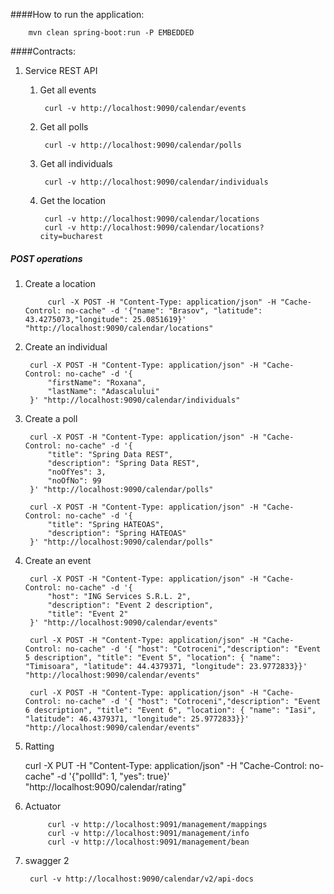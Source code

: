 ####How to run the application:

        mvn clean spring-boot:run -P EMBEDDED
        
        
####Contracts:
1. Service REST API

    1. Get all events
    
            curl -v http://localhost:9090/calendar/events 

    1. Get all polls
            
            curl -v http://localhost:9090/calendar/polls 

    1. Get all individuals
            
            curl -v http://localhost:9090/calendar/individuals 
        
    1. Get the location
    
            curl -v http://localhost:9090/calendar/locations
            curl -v http://localhost:9090/calendar/locations?city=bucharest
    
            
##### POST operations
1. Create a location
            
            curl -X POST -H "Content-Type: application/json" -H "Cache-Control: no-cache" -d '{"name": "Brasov", "latitude": 43.4275073,"longitude": 25.0851619}' "http://localhost:9090/calendar/locations"

1. Create an individual
                
        curl -X POST -H "Content-Type: application/json" -H "Cache-Control: no-cache" -d '{
            "firstName": "Roxana",
            "lastName": "Adascalului"
        }' "http://localhost:9090/calendar/individuals"
        
1. Create a poll

        curl -X POST -H "Content-Type: application/json" -H "Cache-Control: no-cache" -d '{
        	"title": "Spring Data REST",
        	"description": "Spring Data REST",
        	"noOfYes": 3,
        	"noOfNo": 99
        }' "http://localhost:9090/calendar/polls"
        
        curl -X POST -H "Content-Type: application/json" -H "Cache-Control: no-cache" -d '{
        	"title": "Spring HATEOAS",
        	"description": "Spring HATEOAS"
        }' "http://localhost:9090/calendar/polls"
        
1. Create an event 

        curl -X POST -H "Content-Type: application/json" -H "Cache-Control: no-cache" -d '{
        	"host": "ING Services S.R.L. 2",
        	"description": "Event 2 description",
        	"title": "Event 2"
        }' "http://localhost:9090/calendar/events"
        
        curl -X POST -H "Content-Type: application/json" -H "Cache-Control: no-cache" -d '{ "host": "Cotroceni","description": "Event 5 description", "title": "Event 5", "location": { "name": "Timisoara", "latitude": 44.4379371, "longitude": 23.9772833}}' "http://localhost:9090/calendar/events"

        curl -X POST -H "Content-Type: application/json" -H "Cache-Control: no-cache" -d '{ "host": "Cotroceni","description": "Event 6 description", "title": "Event 6", "location": { "name": "Iasi", "latitude": 46.4379371, "longitude": 25.9772833}}' "http://localhost:9090/calendar/events"

 1. Ratting
 
    curl -X PUT -H "Content-Type: application/json" -H "Cache-Control: no-cache" -d '{"pollId": 1, "yes": true}' "http://localhost:9090/calendar/rating"

        
        
1. Actuator
        
            curl -v http://localhost:9091/management/mappings
            curl -v http://localhost:9091/management/info 
            curl -v http://localhost:9091/management/bean 
    
1. swagger 2

        curl -v http://localhost:9090/calendar/v2/api-docs
        
        
